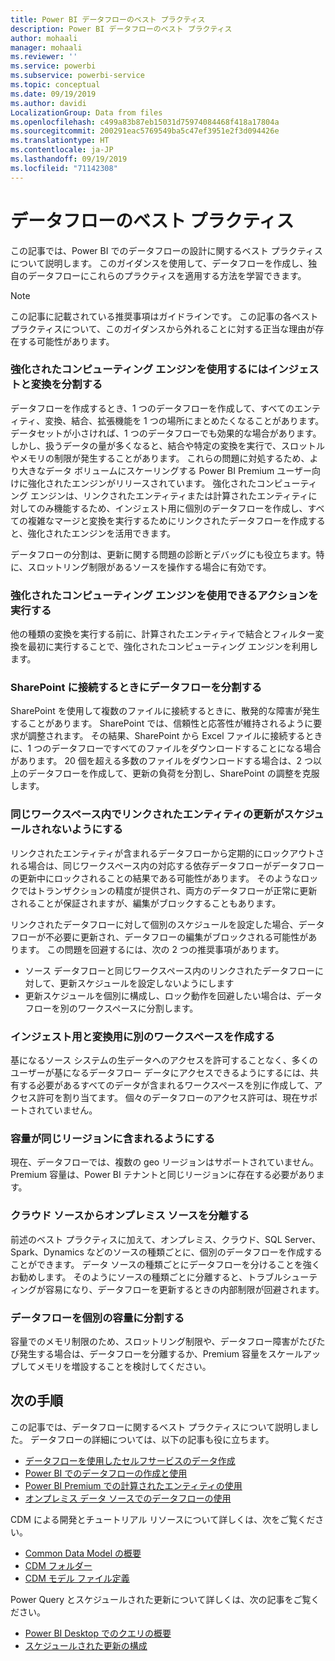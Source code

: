 ```yaml
---
title: Power BI データフローのベスト プラクティス
description: Power BI データフローのベスト プラクティス
author: mohaali
manager: mohaali
ms.reviewer: ''
ms.service: powerbi
ms.subservice: powerbi-service
ms.topic: conceptual
ms.date: 09/19/2019
ms.author: davidi
LocalizationGroup: Data from files
ms.openlocfilehash: c499a83b87eb15031d75974084468f418a17804a
ms.sourcegitcommit: 200291eac5769549ba5c47ef3951e2f3d094426e
ms.translationtype: HT
ms.contentlocale: ja-JP
ms.lasthandoff: 09/19/2019
ms.locfileid: "71142308"
---
```

# <a name="dataflows-best-practice"></a>データフローのベスト プラクティス

この記事では、Power BI でのデータフローの設計に関するベスト プラクティスについて説明します。 このガイダンスを使用して、データフローを作成し、独自のデータフローにこれらのプラクティスを適用する方法を学習できます。

> [!NOTE]
> この記事に記載されている推奨事項はガイドラインです。 この記事の各ベスト プラクティスについて、このガイダンスから外れることに対する正当な理由が存在する可能性があります。 
> 
> 

### <a name="split-ingestion-and-transformation-to-use-the-enhanced-compute-engine"></a>強化されたコンピューティング エンジンを使用するにはインジェストと変換を分割する

データフローを作成するとき、1 つのデータフローを作成して、すべてのエンティティ、変換、結合、拡張機能を 1 つの場所にまとめたくなることがあります。 データセットが小さければ、1 つのデータフローでも効果的な場合があります。 しかし、扱うデータの量が多くなると、結合や特定の変換を実行で、スロットルやメモリの制限が発生することがあります。 これらの問題に対処するため、より大きなデータ ボリュームにスケーリングする Power BI Premium ユーザー向けに強化されたエンジンがリリースされています。 強化されたコンピューティング エンジンは、リンクされたエンティティまたは計算されたエンティティに対してのみ機能するため、インジェスト用に個別のデータフローを作成し、すべての複雑なマージと変換を実行するためにリンクされたデータフローを作成すると、強化されたエンジンを活用できます。

データフローの分割は、更新に関する問題の診断とデバッグにも役立ちます。特に、スロットリング制限があるソースを操作する場合に有効です。

### <a name="perform-actions-that-can-use-the-enhanced-compute-engine"></a>強化されたコンピューティング エンジンを使用できるアクションを実行する

他の種類の変換を実行する前に、計算されたエンティティで結合とフィルター変換を最初に実行することで、強化されたコンピューティング エンジンを利用します。

### <a name="split-dataflows-when-connecting-to-sharepoint"></a>SharePoint に接続するときにデータフローを分割する

SharePoint を使用して複数のファイルに接続するときに、散発的な障害が発生することがあります。 SharePoint では、信頼性と応答性が維持されるように要求が調整されます。 その結果、SharePoint から Excel ファイルに接続するときに、1 つのデータフローですべてのファイルをダウンロードすることになる場合があります。 20 個を超える多数のファイルをダウンロードする場合は、2 つ以上のデータフローを作成して、更新の負荷を分割し、SharePoint の調整を克服します。

### <a name="avoid-scheduling-refresh-for-linked-entities-inside-the-same-workspace"></a>同じワークスペース内でリンクされたエンティティの更新がスケジュールされないようにする

リンクされたエンティティが含まれるデータフローから定期的にロックアウトされる場合は、同じワークスペース内の対応する依存データフローがデータフローの更新中にロックされることの結果である可能性があります。 そのようなロックではトランザクションの精度が提供され、両方のデータフローが正常に更新されることが保証されますが、編集がブロックすることもあります。 

リンクされたデータフローに対して個別のスケジュールを設定した場合、データフローが不必要に更新され、データフローの編集がブロックされる可能性があります。 この問題を回避するには、次の 2 つの推奨事項があります。 

* ソース データフローと同じワークスペース内のリンクされたデータフローに対して、更新スケジュールを設定しないようにします
* 更新スケジュールを個別に構成し、ロック動作を回避したい場合は、データフローを別のワークスペースに分割します。

### <a name="create-a-separate-workspace-for-ingestion-transformation"></a>インジェスト用と変換用に別のワークスペースを作成する

基になるソース システムの生データへのアクセスを許可することなく、多くのユーザーが基になるデータフロー データにアクセスできるようにするには、共有する必要があるすべてのデータが含まれるワークスペースを別に作成して、アクセス許可を割り当てます。 個々のデータフローのアクセス許可は、現在サポートされていません。

### <a name="ensure-capacity-is-in-the-same-region"></a>容量が同じリージョンに含まれるようにする

現在、データフローでは、複数の geo リージョンはサポートされていません。 Premium 容量は、Power BI テナントと同じリージョンに存在する必要があります。

### <a name="separate-on-premises-sources-from-cloud-sources"></a>クラウド ソースからオンプレミス ソースを分離する

前述のベスト プラクティスに加えて、オンプレミス、クラウド、SQL Server、Spark、Dynamics などのソースの種類ごとに、個別のデータフローを作成することができます。 データ ソースの種類ごとにデータフローを分けることを強くお勧めします。 そのようにソースの種類ごとに分離すると、トラブルシューティングが容易になり、データフローを更新するときの内部制限が回避されます。

### <a name="separate-dataflows-into-a-separate-capacity"></a>データフローを個別の容量に分割する

容量でのメモリ制限のため、スロットリング制限や、データフロー障害がたびたび発生する場合は、データフローを分離するか、Premium 容量をスケールアップしてメモリを増設することを検討してください。

## <a name="next-steps"></a>次の手順

この記事では、データフローに関するベスト プラクティスについて説明しました。 データフローの詳細については、以下の記事も役に立ちます。

* [データフローを使用したセルフサービスのデータ作成](service-dataflows-overview.md)
* [Power BI でのデータフローの作成と使用](service-dataflows-create-use.md)
* [Power BI Premium での計算されたエンティティの使用](service-dataflows-computed-entities-premium.md)
* [オンプレミス データ ソースでのデータフローの使用](service-dataflows-on-premises-gateways.md)

CDM による開発とチュートリアル リソースについて詳しくは、次をご覧ください。
* [Common Data Model の概要](https://docs.microsoft.com/powerapps/common-data-model/overview)
* [CDM フォルダー](https://go.microsoft.com/fwlink/?linkid=2045304)
* [CDM モデル ファイル定義](https://go.microsoft.com/fwlink/?linkid=2045521)


Power Query とスケジュールされた更新について詳しくは、次の記事をご覧ください。
* [Power BI Desktop でのクエリの概要](desktop-query-overview.md)
* [スケジュールされた更新の構成](refresh-scheduled-refresh.md)
